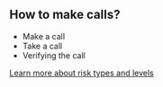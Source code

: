 ## How to make calls?

 * Make a call
 * Take a call
 * Verifying the call

[Learn more about risk types and levels](resources/risk-assessment.md)
